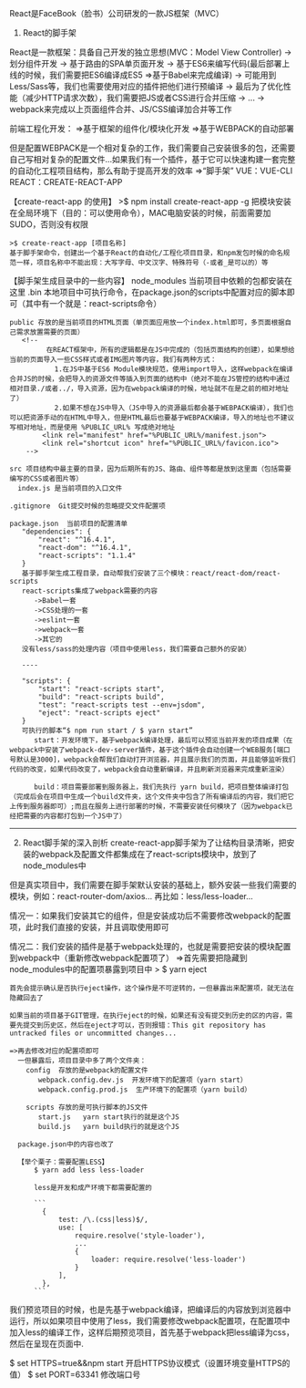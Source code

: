 React是FaceBook（脸书）公司研发的一款JS框架（MVC）

1. React的脚手架

  React是一款框架：具备自己开发的独立思想(MVC：Model View Controller)
    -> 划分组件开发
    -> 基于路由的SPA单页面开发
    -> 基于ES6来编写代码(最后部署上线的时候，我们需要把ES6编译成ES5 =>基于Babel来完成编译)
    -> 可能用到Less/Sass等，我们也需要使用对应的插件把他们进行预编译
    -> 最后为了优化性能（减少HTTP请求次数），我们需要把JS或者CSS进行合并压缩
    -> ...
    -> webpack来完成以上页面组件合并、JS/CSS编译加合并等工作

  前端工程化开发：
     =>基于框架的组件化/模块化开发
     =>基于WEBPACK的自动部署

  但是配置WEBPACK是一个相对复杂的工作，我们需要自己安装很多的包，还需要自己写相对复杂的配置文件...如果我们有一个插件，基于它可以快速构建一套完整的自动化工程项目结构，那么有助于提高开发的效率 =>“脚手架”
    VUE：VUE-CLI
    REACT：CREATE-REACT-APP

 【create-react-app 的使用】
    >$ npm install create-react-app -g
    把模块安装在全局环境下（目的：可以使用命令），MAC电脑安装的时候，前面需要加SUDO，否则没有权限

    >$ create-react-app [项目名称]
    基于脚手架命令，创建出一个基于React的自动化/工程化项目目录，和npm发包时候的命名规范一样，项目名称中不能出现：大写字母、中文汉字、特殊符号（-或者_是可以的）等


 【脚手架生成目录中的一些内容】
    node_modules  当前项目中依赖的包都安装在这里
       .bin  本地项目中可执行命令，在package.json的scripts中配置对应的脚本即可（其中有一个就是：react-scripts命令）

    public 存放的是当前项目的HTML页面（单页面应用放一个index.html即可，多页面根据自己需求放置需要的页面）
       <!--
             在REACT框架中，所有的逻辑都是在JS中完成的（包括页面结构的创建），如果想给当前的页面导入一些CSS样式或者IMG图片等内容，我们有两种方式：
               1.在JS中基于ES6 Module模块规范，使用import导入，这样webpack在编译合并JS的时候，会把导入的资源文件等插入到页面的结构中（绝对不能在JS管控的结构中通过相对目录./或者../，导入资源，因为在webpack编译的时候，地址就不在是之前的相对地址了）
               2.如果不想在JS中导入（JS中导入的资源最后都会基于WEBPACK编译），我们也可以把资源手动的在HTML中导入，但是HTML最后也要基于WEBPACK编译，导入的地址也不建议写相对地址，而是使用 %PUBLIC_URL% 写成绝对地址
            <link rel="manifest" href="%PUBLIC_URL%/manifest.json">
            <link rel="shortcut icon" href="%PUBLIC_URL%/favicon.ico">
        -->

    src 项目结构中最主要的目录，因为后期所有的JS、路由、组件等都是放到这里面（包括需要编写的CSS或者图片等）
      index.js 是当前项目的入口文件

    .gitignore  Git提交时候的忽略提交文件配置项

    package.json  当前项目的配置清单
       "dependencies": {
           "react": "^16.4.1",
           "react-dom": "^16.4.1",
           "react-scripts": "1.1.4"
       }
       基于脚手架生成工程目录，自动帮我们安装了三个模块：react/react-dom/react-scripts
       react-scripts集成了webpack需要的内容
          ->Babel一套
          ->CSS处理的一套
          ->eslint一套
          ->webpack一套
          ->其它的
       没有less/sass的处理内容（项目中使用less，我们需要自己额外的安装）

       ----

       "scripts": {
           "start": "react-scripts start",
           "build": "react-scripts build",
           "test": "react-scripts test --env=jsdom",
           "eject": "react-scripts eject"
       }
       可执行的脚本“$ npm run start / $ yarn start”
          start：开发环境下，基于webpack编译处理，最后可以预览当前开发的项目成果（在webpack中安装了webpack-dev-server插件，基于这个插件会自动创建一个WEB服务[端口号默认是3000]，webpack会帮我们自动打开浏览器，并且展示我们的页面，并且能够监听我们代码的改变，如果代码改变了，webpack会自动重新编译，并且刷新浏览器来完成重新渲染）

          build：项目需要部署到服务器上，我们先执行 yarn build，把项目整体编译打包（完成后会在项目中生成一个build文件夹，这个文件夹中包含了所有编译后的内容，我们把它上传到服务器即可）;而且在服务上进行部署的时候，不需要安装任何模块了（因为webpack已经把需要的内容都打包到一个JS中了）

---

2. React脚手架的深入剖析
  create-react-app脚手架为了让结构目录清晰，把安装的webpack及配置文件都集成在了react-scripts模块中，放到了node_modules中

  但是真实项目中，我们需要在脚手架默认安装的基础上，额外安装一些我们需要的模块，例如：react-router-dom/axios... 再比如：less/less-loader...

  情况一：如果我们安装其它的组件，但是安装成功后不需要修改webpack的配置项，此时我们直接的安装，并且调取使用即可

  情况二：我们安装的插件是基于webpack处理的，也就是需要把安装的模块配置到webpack中（重新修改webpack配置项了）
    =>首先需要把隐藏到node_modules中的配置项暴露到项目中
    > $ yarn eject

    首先会提示确认是否执行eject操作，这个操作是不可逆转的，一但暴露出来配置项，就无法在隐藏回去了

    如果当前的项目基于GIT管理，在执行eject的时候，如果还有没有提交到历史的区的内容，需要先提交到历史区，然后在eject才可以，否则报错：This git repository has untracked files or uncommitted changes...

    =>再去修改对应的配置项即可
      一但暴露后，项目目录中多了两个文件夹：
        config  存放的是webpack的配置文件
           webpack.config.dev.js  开发环境下的配置项（yarn start）
           webpack.config.prod.js  生产环境下的配置项（yarn build）

        scripts 存放的是可执行脚本的JS文件
           start.js   yarn start执行的就是这个JS
           build.js   yarn build执行的就是这个JS

      package.json中的内容也改了

      【举个栗子：需要配置LESS】
          $ yarn add less less-loader

          less是开发和成产环境下都需要配置的

          ```
            {
                test: /\.(css|less)$/,
                use: [
                    require.resolve('style-loader'),
                    ...
                    {
                        loader: require.resolve('less-loader')
                    }
                ],
            },
          ```

   我们预览项目的时候，也是先基于webpack编译，把编译后的内容放到浏览器中运行，所以如果项目中使用了less，我们需要修改webpack配置项，在配置项中加入less的编译工作，这样后期预览项目，首先基于webpack把less编译为css，然后在呈现在页面中.


   $ set HTTPS=true&&npm start   开启HTTPS协议模式（设置环境变量HTTPS的值）
   $ set PORT=63341   修改端口号










